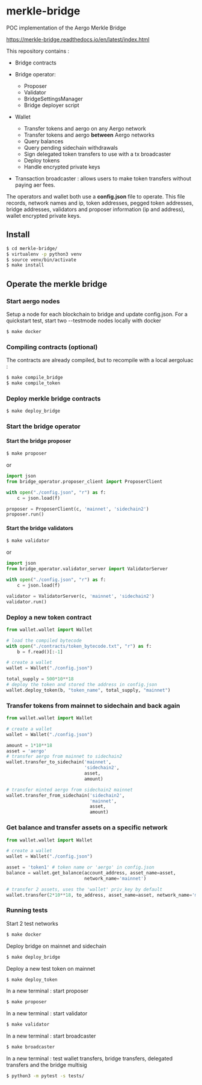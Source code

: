# merkle-bridge
POC implementation of the Aergo Merkle Bridge

https://merkle-bridge.readthedocs.io/en/latest/index.html

This repository contains :
* Bridge contracts


* Bridge operator:
  * Proposer
  * Validator
  * BridgeSettingsManager
  * Bridge deployer script


* Wallet
  * Transfer tokens and aergo on any Aergo network
  * Transfer tokens and aergo **between** Aergo networks
  * Query balances
  * Query pending sidechain withdrawals
  * Sign delegated token transfers to use with a tx broadcaster
  * Deploy tokens
  * Handle encrypted private keys


* Transaction broadcaster : allows users to make token transfers without paying aer fees.

The operators and wallet both use a **config.json** file to operate. This file records, network names and ip, token addresses, pegged token addresses, bridge addresses, validators and proposer information (ip and address), wallet encrypted private keys.

## Install
```sh
$ cd merkle-bridge/
$ virtualenv -p python3 venv
$ source venv/bin/activate
$ make install
```

## Operate the merkle bridge
### Start aergo nodes
Setup a node for each blockchain to bridge and update config.json.
For a quickstart test, start two --testmode nodes locally with docker
```sh
$ make docker
```
### Compiling contracts (optional)
The contracts are already compiled, but to recompile with a local aergoluac :
```sh
$ make compile_bridge
$ make compile_token
```
### Deploy merkle bridge contracts
```sh
$ make deploy_bridge
```
### Start the bridge operator
#### Start the bridge proposer
```sh
$ make proposer
```
or
``` py
import json
from bridge_operator.proposer_client import ProposerClient

with open("./config.json", "r") as f:
    c = json.load(f)

proposer = ProposerClient(c, 'mainnet', 'sidechain2')
proposer.run()
```
#### Start the bridge validators
```sh
$ make validator
```
or
``` py
import json
from bridge_operator.validator_server import ValidatorServer

with open("./config.json", "r") as f:
    c = json.load(f)

validator = ValidatorServer(c, 'mainnet', 'sidechain2')
validator.run()
```

### Deploy a new token contract
```py
from wallet.wallet import Wallet

# load the compiled bytecode
with open("./contracts/token_bytecode.txt", "r") as f:
    b = f.read()[:-1]

# create a wallet
wallet = Wallet("./config.json")

total_supply = 500*10**18
# deploy the token and stored the address in config.json
wallet.deploy_token(b, "token_name", total_supply, "mainnet")
```

### Transfer tokens from mainnet to sidechain and back again
``` py
from wallet.wallet import Wallet

# create a wallet
wallet = Wallet("./config.json")

amount = 1*10**18
asset = 'aergo'
# transfer aergo from mainnet to sidechain2
wallet.transfer_to_sidechain('mainnet',
                             'sidechain2',
                             asset,
                             amount)

# transfer minted aergo from sidechain2 mainnet
wallet.transfer_from_sidechain('sidechain2',
                               'mainnet',
                               asset,
                               amount)
```

### Get balance and transfer assets on a specific network
``` py
from wallet.wallet import Wallet

# create a wallet
wallet = Wallet("./config.json")

asset = 'token1' # token name or 'aergo' in config.json
balance = wallet.get_balance(account_address, asset_name=asset,
                             network_name='mainnet')

# transfer 2 assets, uses the 'wallet' priv_key by default
wallet.transfer(2*10**18, to_address, asset_name=asset, network_name='mainnet')
```

### Running tests
Start 2 test networks
```sh
$ make docker
```

Deploy bridge on mainnet and sidechain
```sh
$ make deploy_bridge
```
Deploy a new test token on mainnet
```sh
$ make deploy_token
```
In a new terminal : start proposer
```sh
$ make proposer
```
In a new terminal : start validator
```sh
$ make validator
```
In a new terminal : start broadcaster
```sh
$ make broadcaster
```
In a new terminal : test wallet transfers, bridge transfers, delegated transfers and the bridge multisig
```sh
$ python3 -m pytest -s tests/
```
